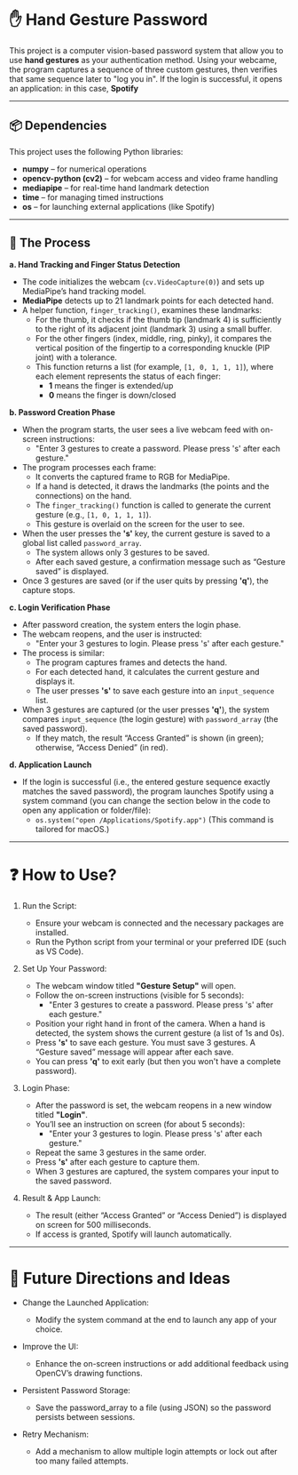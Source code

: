# ✋ Hand Gesture Password

This project is a computer vision-based password system that allow you to use **hand gestures** as your authentication method. Using your webcame, the program captures a sequence of three custom gestures, then verifies that same sequence later to "log you in". If the login is successful, it opens an application: in this case, **Spotify**

---

## 📦 Dependencies

This project uses the following Python libraries:

- **numpy** – for numerical operations
- **opencv-python (cv2)** – for webcam access and video frame handling
- **mediapipe** – for real-time hand landmark detection
- **time** – for managing timed instructions
- **os** – for launching external applications (like Spotify)

---

## 🔁 The Process

**a. Hand Tracking and Finger Status Detection** 
- The code initializes the webcam (`cv.VideoCapture(0)`) and sets up MediaPipe’s hand tracking model.
 - **MediaPipe** detects up to 21 landmark points for each detected hand.
 - A helper function, `finger_tracking()`, examines these landmarks:
    - For the thumb, it checks if the thumb tip (landmark 4) is sufficiently to the right of its adjacent joint (landmark 3) using a small buffer.
    - For the other fingers (index, middle, ring, pinky), it compares the vertical position of the fingertip to a corresponding knuckle (PIP joint) with a tolerance.
    - This function returns a list (for example, `[1, 0, 1, 1, 1]`), where each element represents the status of each finger:
        - **1** means the finger is extended/up
        - **0** means the finger is down/closed

**b. Password Creation Phase**
- When the program starts, the user sees a live webcam feed with on-screen instructions:
    - "Enter 3 gestures to create a password. Please press 's' after each gesture."
- The program processes each frame:
    - It converts the captured frame to RGB for MediaPipe.
    - If a hand is detected, it draws the landmarks (the points and the connections) on the hand.
    - The `finger_tracking()` function is called to generate the current gesture (e.g., `[1, 0, 1, 1, 1]`).
    - This gesture is overlaid on the screen for the user to see.
- When the user presses the **'s'** key, the current gesture is saved to a global list called   `password_array`.
    - The system allows only 3 gestures to be saved.
    - After each saved gesture, a confirmation message such as “Gesture saved” is displayed.
- Once 3 gestures are saved (or if the user quits by pressing **'q'**), the capture stops.

**c. Login Verification Phase**
- After password creation, the system enters the login phase.
- The webcam reopens, and the user is instructed:
    - "Enter your 3 gestures to login. Please press 's' after each gesture."
- The process is similar:
    - The program captures frames and detects the hand.
    - For each detected hand, it calculates the current gesture and displays it.
    - The user presses **'s'** to save each gesture into an `input_sequence` list.
- When 3 gestures are captured (or the user presses **'q'**), the system compares   `input_sequence` (the login gesture) with `password_array` (the saved password).
    - If they match, the result “Access Granted” is shown (in green); otherwise, “Access Denied” (in red).

**d. Application Launch**
- If the login is successful (i.e., the entered gesture sequence exactly matches the saved password), the program launches Spotify using a system command (you can change the section below in the code to open any application or folder/file):
    - `os.system("open /Applications/Spotify.app")` (This command is tailored for macOS.)

---

# ❓ How to Use?
1. Run the Script:
    - Ensure your webcam is connected and the necessary packages are installed.
    - Run the Python script from your terminal or your preferred IDE (such as VS Code).

2. Set Up Your Password:
    - The webcam window titled **"Gesture Setup"** will open.
    - Follow the on-screen instructions (visible for 5 seconds):
        - "Enter 3 gestures to create a password. Please press 's' after each gesture."
    - Position your right hand in front of the camera. When a hand is detected, the system shows the current gesture (a list of 1s and 0s).
    - Press **'s'** to save each gesture. You must save 3 gestures. A “Gesture saved” message will appear after each save.
    - You can press **'q'** to exit early (but then you won't have a complete password).

3. Login Phase:
    - After the password is set, the webcam reopens in a new window titled **"Login"**.
    - You’ll see an instruction on screen (for about 5 seconds):
        - "Enter your 3 gestures to login. Please press 's' after each gesture."
    - Repeat the same 3 gestures in the same order.
    - Press **'s'** after each gesture to capture them.
    - When 3 gestures are captured, the system compares your input to the saved password.

4. Result & App Launch:
    - The result (either “Access Granted” or “Access Denied”) is displayed on screen for 500 milliseconds.
    - If access is granted, Spotify will launch automatically.

---

# 💭 Future Directions and Ideas
- Change the Launched Application:
    - Modify the system command at the end to launch any app of your choice.

- Improve the UI:
    - Enhance the on-screen instructions or add additional feedback using OpenCV’s drawing functions.

- Persistent Password Storage:
    - Save the password_array to a file (using JSON) so the password persists between sessions.

- Retry Mechanism:
    - Add a mechanism to allow multiple login attempts or lock out after too many failed attempts.